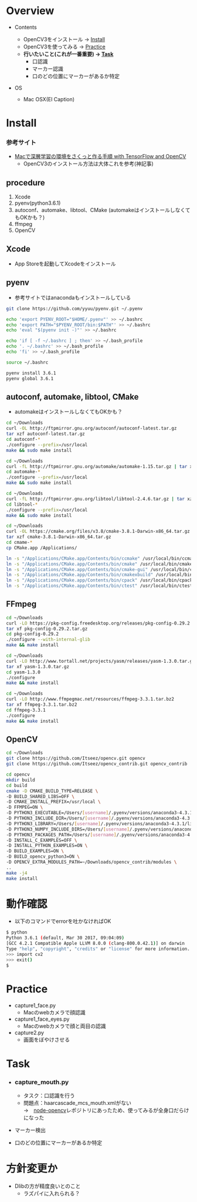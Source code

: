 # Overview
- Contents
    - OpenCV3をインストール → [Install](#install)
    - OpenCV3を使ってみる → [Practice](#practice)
    - **行いたいこと(これが一番重要) → [Task](#task)**
        - 口認識
        - マーカー認識
        - 口のどの位置にマーカーがあるか特定

- OS
    - Mac OSX(El Caption)

# Install
### 参考サイト
- [Macで深層学習の環境をさくっと作る手順 with TensorFlow and OpenCV](https://qiita.com/mix_dvd/items/b49651cf1181a986506c)
    - OpenCV3のインストール方法は大体これを参考(神記事)
    

## procedure
1. Xcode
2. pyenv(python3.6.1)
3. autoconf、automake、libtool、CMake (automakeはインストールしなくてもOKかも？)
4. ffmpeg
5. OpenCV

## Xcode
- App Storeを起動してXcodeをインストール
## pyenv
- 参考サイトではanacondaもインストールしている

```sh
git clone https://github.com/yyuu/pyenv.git ~/.pyenv

echo 'export PYENV_ROOT="$HOME/.pyenv"' >> ~/.bashrc
echo 'export PATH="$PYENV_ROOT/bin:$PATH"' >> ~/.bashrc
echo 'eval "$(pyenv init -)"' >> ~/.bashrc

echo 'if [ -f ~/.bashrc ] ; then' >> ~/.bash_profile
echo '. ~/.bashrc' >> ~/.bash_profile
echo 'fi' >> ~/.bash_profile

source ~/.bashrc

pyenv install 3.6.1
pyenv global 3.6.1
```
## autoconf, automake, libtool, CMake
- automakeはインストールしなくてもOKかも？
```sh
cd ~/Downloads
curl -OL http://ftpmirror.gnu.org/autoconf/autoconf-latest.tar.gz
tar xzf autoconf-latest.tar.gz
cd autoconf-*
./configure --prefix=/usr/local
make && sudo make install

cd ~/Downloads
curl -fL http://ftpmirror.gnu.org/automake/automake-1.15.tar.gz | tar xzf -
cd automake-*
./configure --prefix=/usr/local
make && sudo make install

cd ~/Downloads
curl -fL http://ftpmirror.gnu.org/libtool/libtool-2.4.6.tar.gz | tar xzf -
cd libtool-*
./configure --prefix=/usr/local
make && sudo make install

cd ~/Downloads
curl -OL https://cmake.org/files/v3.8/cmake-3.8.1-Darwin-x86_64.tar.gz
tar xzf cmake-3.8.1-Darwin-x86_64.tar.gz
cd cmame-*
cp CMake.app /Applications/

ln -s "/Applications/CMake.app/Contents/bin/ccmake" /usr/local/bin/ccmake
ln -s "/Applications/CMake.app/Contents/bin/cmake" /usr/local/bin/cmake
ln -s "/Applications/CMake.app/Contents/bin/cmake-gui" /usr/local/bin/cmake-gui
ln -s "/Applications/CMake.app/Contents/bin/cmakexbuild" /usr/local/bin/cmakexbuild
ln -s "/Applications/CMake.app/Contents/bin/cpack" /usr/local/bin/cpack
ln -s "/Applications/CMake.app/Contents/bin/ctest" /usr/local/bin/ctest
```
## FFmpeg
```sh
cd ~/Downloads
curl -LO https://pkg-config.freedesktop.org/releases/pkg-config-0.29.2.tar.gz
tar xf pkg-config-0.29.2.tar.gz
cd pkg-config-0.29.2
./configure --with-internal-glib
make && make install

cd ~/Downloads
curl -LO http://www.tortall.net/projects/yasm/releases/yasm-1.3.0.tar.gz
tar xf yasm-1.3.0.tar.gz
cd yasm-1.3.0
./configure
make && make install

cd ~/Downloads
curl -LO http://www.ffmpegmac.net/resources/ffmpeg-3.3.1.tar.bz2
tar xf ffmpeg-3.3.1.tar.bz2
cd ffmpeg-3.3.1
./configure
make && make install
```

## OpenCV
```sh
cd ~/Downloads
git clone https://github.com/Itseez/opencv.git opencv
git clone https://github.com/Itseez/opencv_contrib.git opencv_contrib

cd opencv
mkdir build
cd build
cmake -D CMAKE_BUILD_TYPE=RELEASE \
-D BUILD_SHARED_LIBS=OFF \
-D CMAKE_INSTALL_PREFIX=/usr/local \
-D FFMPEG=ON \
-D PYTHON3_EXECUTABLE=/Users/[username]/.pyenv/versions/anaconda3-4.3.1/bin/python \
-D PYTHON3_INCLUDE_DIR=/Users/[username]/.pyenv/versions/anaconda3-4.3.1/include/python3.6m \
-D PYTHON3_LIBRARY=/Users/[username]/.pyenv/versions/anaconda3-4.3.1/lib/libpython3.6m.dylib \
-D PYTHON3_NUMPY_INCLUDE_DIRS=/Users/[username]/.pyenv/versions/anaconda3-4.3.1/lib/python3.6/site-packages/numpy/core/include \
-D PYTHON3_PACKAGES_PATH=/Users/[username]/.pyenv/versions/anaconda3-4.3.1/lib/python3.6/site-packages \
-D INSTALL_C_EXAMPLES=OFF \
-D INSTALL_PYTHON_EXAMPLES=ON \
-D BUILD_EXAMPLES=ON \
-D BUILD_opencv_python3=ON \
-D OPENCV_EXTRA_MODULES_PATH=~/Downloads/opencv_contrib/modules \
..
make -j4
make install
```

# 動作確認
- 以下のコマンドでerrorを吐かなければOK
```sh
$ python
Python 3.6.1 (default, Mar 30 2017, 09:04:09) 
[GCC 4.2.1 Compatible Apple LLVM 8.0.0 (clang-800.0.42.1)] on darwin
Type "help", "copyright", "credits" or "license" for more information.
>>> import cv2
>>> exit()
$ 
```

# Practice
- capture1_face.py
    - Macのwebカメラで顔認識
- capture1_face_eyes.py
    - Macのwebカメラで顔と両目の認識
- capture2.py
    - 画面をぼやけさせる

# Task
- ### capture_mouth.py
    - タスク：口認識を行う
    - 問題点：haarcascade_mcs_mouth.xmlがない<br>
    →　[node-opencv](https://github.com/peterbraden/node-opencv)レポジトリにあったため、使ってみるが全身口だらけになった

- マーカー検出

- 口のどの位置にマーカーがあるか特定

# 方針変更か
- Dlibの方が精度良いとのこと
    - ラズパイに入れられる？